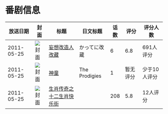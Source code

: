 # 番剧信息

|放送日期|封面|标题|日文标题|话数|评分|评分人数|
|---|---|---|---|---|---|---|
|2011-05-25|![封面](https://lain.bgm.tv/pic/cover/c/4f/3f/10940_91k0l.jpg)|[妄想改造人改藏](https://bangumi.tv/subject/10940)|かってに改蔵|6|6.8|691人评分|
|2011-05-25|![封面](https://lain.bgm.tv/pic/cover/c/19/4f/213763_AYCXX.jpg)|[神童](https://bangumi.tv/subject/213763)|The Prodigies|1|暂无评分|少于10人评分|
|2011-05-25|![封面](https://lain.bgm.tv/pic/cover/c/60/58/438224_4o3Yp.jpg)|[生肖传奇之十二生肖快乐街](https://bangumi.tv/subject/438224)||208|5.8|12人评分|

